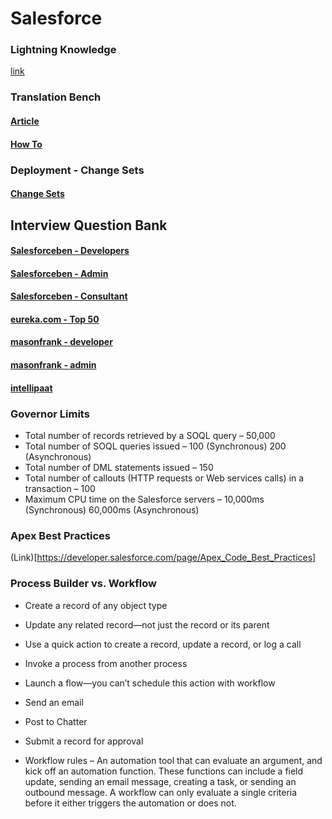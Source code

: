 # Salesforce

### Lightning Knowledge
[link](https://help.salesforce.com/articleView?id=knowledge_lightning_parent_admin.htm&type=0)

### Translation Bench
#### [Article](https://help.salesforce.com/articleView?id=workbench_overview.htm&type=5)
#### [How To](https://developer.salesforce.com/forums/?id=9060G000000MVZaQAO)

### Deployment - Change Sets
#### [Change Sets](https://help.salesforce.com/articleView?id=deploy_overview.htm&type=5)

## Interview Question Bank
  #### [Salesforceben - Developers](https://www.salesforceben.com/30-salesforce-developer-interview-questions-answers/)
  #### [Salesforceben - Admin](https://www.salesforceben.com/30-salesforce-admin-interview-questions/)
  #### [Salesforceben - Consultant](https://www.salesforceben.com/30-salesforce-consultant-interview-questions-answers/)
  #### [eureka.com - Top 50](https://www.edureka.co/blog/interview-questions/salesforce-interview-questions/)
  #### [masonfrank - developer](https://www.masonfrank.com/salesforce-blog/salesforce-developer-interview-questions/)
  #### [masonfrank - admin](https://www.masonfrank.com/salesforce-blog/salesforce-administrator-interview-questions/)
  #### [intellipaat](https://intellipaat.com/interview-question/salesforce-interview-questions/)

### Governor Limits
* Total number of records retrieved by a SOQL query – 50,000
* Total number of SOQL queries issued – 100 (Synchronous) 200 (Asynchronous)
* Total number of DML statements issued – 150
* Total number of callouts (HTTP requests or Web services calls) in a transaction – 100
* Maximum CPU time on the Salesforce servers – 10,000ms (Synchronous) 60,000ms (Asynchronous)

### Apex Best Practices
(Link)[https://developer.salesforce.com/page/Apex_Code_Best_Practices]

### Process Builder vs. Workflow
* Create a record of any object type
* Update any related record—not just the record or its parent
* Use a quick action to create a record, update a record, or log a call
* Invoke a process from another process
* Launch a flow—you can’t schedule this action with workflow
* Send an email
* Post to Chatter
* Submit a record for approval

* Workflow rules – An automation tool that can evaluate an argument, and kick off an automation function. These functions can include a field update, sending an email message, creating a task, or sending an outbound message. A workflow can only evaluate a single criteria before it either triggers the automation or does not.
